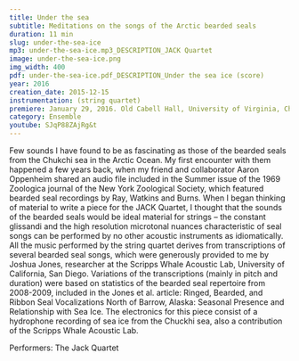 ```yaml
---
title: Under the sea 
subtitle: Meditations on the songs of the Arctic bearded seals
duration: 11 min
slug: under-the-sea-ice
mp3: under-the-sea-ice.mp3_DESCRIPTION_JACK Quartet
image: under-the-sea-ice.png
img_width: 400
pdf: under-the-sea-ice.pdf_DESCRIPTION_Under the sea ice (score)
year: 2016
creation_date: 2015-12-15
instrumentation: (string quartet)
premiere: January 29, 2016. Old Cabell Hall, University of Virginia, Charlottesville, Virginia.
category: Ensemble
youtube: SJqP88ZAjRg&t
---
```


Few sounds I have found to be as fascinating as those of the bearded seals from the Chukchi sea in the Arctic Ocean. My first encounter with them happened a few years back, when my friend and collaborator Aaron Oppenheim shared an audio file included in the Summer issue of the 1969 Zoologica journal of the New York Zoological Society, which featured bearded seal recordings by Ray, Watkins and Burns. When I began thinking of material to write a piece for the JACK Quartet, I thought that the sounds of the bearded seals would be ideal material for strings – the constant glissandi and the high resolution microtonal nuances characteristic of seal songs can be performed by no other acoustic instruments as idiomatically. All the music performed by the string quartet derives from transcriptions of several bearded seal songs, which were generously provided to me by Joshua Jones, researcher at the Scripps Whale Acoustic Lab, University of California, San Diego. Variations of the transcriptions (mainly in pitch and duration) were based on statistics of the bearded seal repertoire from 2008-2009, included in the Jones et al. article: Ringed, Bearded, and Ribbon Seal Vocalizations North of Barrow, Alaska: Seasonal Presence and Relationship with Sea Ice. The electronics for this piece consist of a hydrophone recording of sea ice from the Chuckhi sea, also a contribution of the Scripps Whale Acoustic Lab.

Performers: The Jack Quartet


